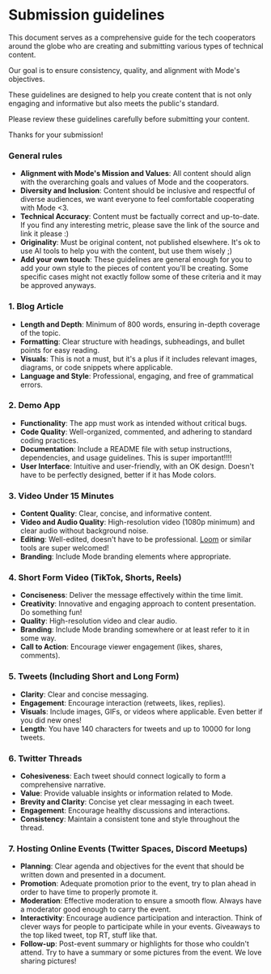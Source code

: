 # Submission guidelines

This document serves as a comprehensive guide for the tech cooperators around the globe who are creating and submitting various types of technical content. 

Our goal is to ensure consistency, quality, and alignment with Mode's objectives.

These guidelines are designed to help you create content that is not only engaging and informative but also meets the public's standard.

Please review these guidelines carefully before submitting your content. 

Thanks for your submission!

### General rules
- **Alignment with Mode's Mission and Values**: All content should align with the overarching goals and values of Mode and the cooperators.
- **Diversity and Inclusion**: Content should be inclusive and respectful of diverse audiences, we want everyone to feel comfortable cooperating with Mode <3.
- **Technical Accuracy**: Content must be factually correct and up-to-date. If you find any interesting metric, please save the link of the source and link it please :)
- **Originality**: Must be original content, not published elsewhere. It's ok to use AI tools to help you with the content, but use them wisely ;)
- **Add your own touch**: These guidelines are general enough for you to add your own style to the pieces of content you'll be creating. Some specific cases might not exactly follow some of these criteria and it may be approved anyways.
  
### 1. Blog Article
- **Length and Depth**: Minimum of 800 words, ensuring in-depth coverage of the topic.
- **Formatting**: Clear structure with headings, subheadings, and bullet points for easy reading.
- **Visuals**: This is not a must, but it's a plus if it includes relevant images, diagrams, or code snippets where applicable.
- **Language and Style**: Professional, engaging, and free of grammatical errors.

### 2. Demo App
- **Functionality**: The app must work as intended without critical bugs.
- **Code Quality**: Well-organized, commented, and adhering to standard coding practices.
- **Documentation**: Include a README file with setup instructions, dependencies, and usage guidelines. This is super important!!!!
- **User Interface**: Intuitive and user-friendly, with an OK design. Doesn't have to be perfectly designed, better if it has Mode colors.

### 3. Video Under 15 Minutes
- **Content Quality**: Clear, concise, and informative content.
- **Video and Audio Quality**: High-resolution video (1080p minimum) and clear audio without background noise.
- **Editing**: Well-edited, doesn't have to be professional. [Loom](https://www.loom.com/) or similar tools are super welcomed!
- **Branding**: Include Mode branding elements where appropriate.

### 4. Short Form Video (TikTok, Shorts, Reels)
- **Conciseness**: Deliver the message effectively within the time limit.
- **Creativity**: Innovative and engaging approach to content presentation. Do something fun!
- **Quality**: High-resolution video and clear audio.
- **Branding**: Include Mode branding somewhere or at least refer to it in some way.
- **Call to Action**: Encourage viewer engagement (likes, shares, comments).

### 5. Tweets (Including Short and Long Form)
- **Clarity**: Clear and concise messaging.
- **Engagement**: Encourage interaction (retweets, likes, replies).
- **Visuals**: Include images, GIFs, or videos where applicable. Even better if you did new ones!
- **Length**: You have 140 characters for tweets and up to 10000 for long tweets.

### 6. Twitter Threads
- **Cohesiveness**: Each tweet should connect logically to form a comprehensive narrative.
- **Value**: Provide valuable insights or information related to Mode.
- **Brevity and Clarity**: Concise yet clear messaging in each tweet.
- **Engagement**: Encourage healthy discussions and interactions.
- **Consistency**: Maintain a consistent tone and style throughout the thread.

### 7. Hosting Online Events (Twitter Spaces, Discord Meetups)
- **Planning**: Clear agenda and objectives for the event that should be written down and presented in a document.
- **Promotion**: Adequate promotion prior to the event, try to plan ahead in order to have time to properly promote it.
- **Moderation**: Effective moderation to ensure a smooth flow. Always have a moderator good enough to carry the event.
- **Interactivity**: Encourage audience participation and interaction. Think of clever ways for people to participate while in your events. Giveaways to the top liked tweet, top RT, stuff like that.
- **Follow-up**: Post-event summary or highlights for those who couldn't attend. Try to have a summary or some pictures from the event. We love sharing pictures!

